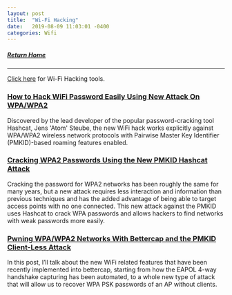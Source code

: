 ```yaml
---
layout: post
title:  "Wi-Fi Hacking"
date:   2019-08-09 11:03:01 -0400
categories: Wifi
---
```

##### [Return Home](https://thegetch.github.io/penetration/testing/resources/2020/07/24/Home/)

---

[Click here](https://thegetch.github.io/PenetrationTestingResources/WiFiHackingTools) for Wi-Fi Hacking tools.

### [How to Hack WiFi Password Easily Using New Attack On WPA/WPA2](https://thehackernews.com/2018/08/how-to-hack-wifi-password.html)

Discovered by the lead developer of the popular password-cracking tool Hashcat, Jens 'Atom' Steube, the new WiFi hack works explicitly against WPA/WPA2 wireless network protocols with Pairwise Master Key Identifier (PMKID)-based roaming features enabled.

### [Cracking WPA2 Passwords Using the New PMKID Hashcat Attack](<https://null-byte.wonderhowto.com/how-to/hack-wi-fi-cracking-wpa2-passwords-using-new-pmkid-hashcat-attack-0189379/>)

Cracking the password for WPA2 networks has been roughly the same for many years, but a new attack requires less interaction and information than previous techniques and has the added advantage of being able to target access points with no one connected. This new attack against the PMKID uses Hashcat to crack WPA passwords and allows hackers to find networks with weak passwords more easily.

### [Pwning WPA/WPA2 Networks With Bettercap and the PMKID Client-Less Attack](https://www.evilsocket.net/2019/02/13/Pwning-WiFi-networks-with-bettercap-and-the-PMKID-client-less-attack/#.XGUsG5SMxYE.reddit)

In this post, I’ll talk about the new WiFi related features that have been recently implemented into bettercap, starting from how the EAPOL 4-way handshake capturing has been automated, to a whole new type of attack that will allow us to recover WPA PSK passwords of an AP without clients.
